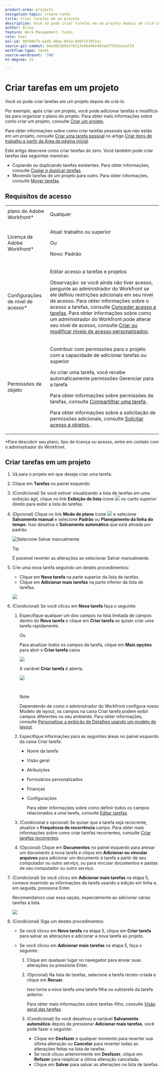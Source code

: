 ```yaml
---
product-area: projects
navigation-topic: create-tasks
title: Criar tarefas em um projeto
description: Você só pode criar tarefas em um projeto depois de criá-lo.
author: Alina
feature: Work Management, Tasks
role: User
exl-id: 96f80e7b-6ad5-40ae-861d-8d97c570f2ac
source-git-commit: 0aed653b9e5f0123e6b4d6e494aaff563ae1a72d
workflow-type: tm+mt
source-wordcount: '786'
ht-degree: 1%

---
```


# Criar tarefas em um projeto

<!-- Audited: 1/2024 -->

Você só pode criar tarefas em um projeto depois de criá-lo.

Por exemplo, após criar um projeto, você pode adicionar tarefas e modificá-las para organizar o plano do projeto. Para obter mais informações sobre como criar um projeto, consulte [Criar um projeto](../../../manage-work/projects/create-projects/create-project.md).

Para obter informações sobre como criar tarefas pessoais que não estão em um projeto, consulte [Criar uma tarefa pessoal](../../../workfront-basics/using-home/using-the-home-area/create-work-items-in-home.md#create-a-personal-task) no artigo [Criar itens de trabalho a partir da Área da página inicial](../../../workfront-basics/using-home/using-the-home-area/create-work-items-in-home.md).

Este artigo descreve como criar tarefas do zero. Você também pode criar tarefas das seguintes maneiras:

* Copiando ou duplicando tarefas existentes. Para obter informações, consulte [Copiar e duplicar tarefas](../../../manage-work/tasks/manage-tasks/copy-and-duplicate-tasks.md).
* Movendo tarefas de um projeto para outro. Para obter informações, consulte [Mover tarefas](../../../manage-work/tasks/manage-tasks/move-tasks.md).

## Requisitos de acesso

<table style="table-layout:auto"> 
 <col> 
 <col> 
 <tbody> 
  <tr> 
   <td role="rowheader">plano do Adobe Workfront*</td> 
   <td> <p>Qualquer</p> </td> 
  </tr> 
  <tr> 
   <td role="rowheader"> <p role="rowheader">Licença da Adobe Workfront*</p> </td> 
   <td><p>Atual: trabalho ou superior</p> 
   Ou
   <p>Novo: Padrão</p> </td> 
  </tr> 
  <tr> 
   <td role="rowheader">Configurações de nível de acesso*</td> 
   <td> <p>Editar acesso a tarefas e projetos</p> <p>Observação: se você ainda não tiver acesso, pergunte ao administrador do Workfront se ele definiu restrições adicionais em seu nível de acesso. Para obter informações sobre o acesso a tarefas, consulte <a href="../../../administration-and-setup/add-users/configure-and-grant-access/grant-access-tasks.md" class="MCXref xref">Conceder acesso a tarefas</a>. Para obter informações sobre como um administrador do Workfront pode alterar seu nível de acesso, consulte <a href="../../../administration-and-setup/add-users/configure-and-grant-access/create-modify-access-levels.md" class="MCXref xref">Criar ou modificar níveis de acesso personalizados</a>. </p> </td> 
  </tr> 
  <tr> 
   <td role="rowheader">Permissões de objeto</td> 
   <td> <p>Contribuir com permissões para o projeto com a capacidade de adicionar tarefas ou superior</p> <p>Ao criar uma tarefa, você recebe automaticamente permissões Gerenciar para a tarefa</p> <p> Para obter informações sobre permissões de tarefas, consulte <a href="../../../workfront-basics/grant-and-request-access-to-objects/share-a-task.md" class="MCXref xref">Compartilhar uma tarefa </a>. </p> <p>Para obter informações sobre a solicitação de permissões adicionais, consulte <a href="../../../workfront-basics/grant-and-request-access-to-objects/request-access.md" class="MCXref xref">Solicitar acesso a objetos </a>.</p> </td> 
  </tr> 
 </tbody> 
</table>


&#42;Para descobrir seu plano, tipo de licença ou acesso, entre em contato com o administrador do Workfront.

## Criar tarefas em um projeto

1. Vá para o projeto em que deseja criar uma tarefa.
1. Clique em **Tarefas** no painel esquerdo.
1. (Condicional) Se você estiver visualizando a lista de tarefas em uma exibição ágil, clique no link **Exibição de lista** ícone ![](assets/list-view-in-agile-view-for-tasks.png) no canto superior direito para exibir a lista de tarefas.
1. (Opcional) Clique no link **Modo de plano** ícone ![](assets/nwe-plan-mode-icon-task-list.png) e selecione **Salvamento manual** e selecione **Padrão** ou **Planejamento da linha do tempo**. Isso desativa o **Salvamento automático** que está ativada por padrão.

   ![Selecione Salvar manualmente](assets/manual-save-option.png)

   >[!TIP]
   >
   >É possível reverter as alterações ao selecionar Salvar manualmente.

1. Crie uma nova tarefa seguindo um destes procedimentos:

   * Clique em **Nova tarefa** na parte superior da lista de tarefas.
   * Clique em **Adicionar mais tarefas** na parte inferior da lista de tarefas.

   ![](assets/qs-new-task-or-add-task-buttons-in-list-highlighted-350x242.png)

1. (Condicional) Se você clicou em **Nova tarefa** faça o seguinte:

   1. Especifique qualquer um dos campos na lista limitada de campos dentro do **Nova tarefa** e clique em **Criar tarefa** se quiser criar uma tarefa rapidamente.

      Ou

      Para atualizar todos os campos da tarefa, clique em **Mais opções** para abrir o **Criar tarefa** caixa.

      ![](assets/nwe-create-task-small-screen-350x272.png)

      A variável **Criar tarefa** é aberta.

      ![](assets/create-task-larger-box-nwe-350x244.png)

       

      >[!NOTE]
      >
      >Dependendo de como o administrador do Workfront configura nosso Modelo de layout, os campos na caixa Criar tarefa podem exibir campos diferentes no seu ambiente. Para obter informações, consulte [Personalizar a exibição de Detalhes usando um modelo de layout](../../../administration-and-setup/customize-workfront/use-layout-templates/customize-details-view-layout-template.md).

   1. Especifique informações para as seguintes áreas no painel esquerdo da caixa Criar tarefa:

      * Nome da tarefa
      * Visão geral
      * Atribuições
      * Formulários personalizados
      * Finanças
      * Configurações

        Para obter informações sobre como definir todos os campos relacionados a uma tarefa, consulte [Editar tarefas](../../../manage-work/tasks/manage-tasks/edit-tasks.md).

   1. (Condicional e opcional) Se quiser que a tarefa seja recorrente, atualize o **Frequência de recorrência** campo. Para obter mais informações sobre como criar tarefas recorrentes, consulte [Criar tarefas recorrentes](../../../manage-work/tasks/create-tasks/create-recurring-tasks.md).
   1. (Opcional) Clique em **Documentos** no painel esquerdo para anexar um documento à nova tarefa e clique em **Adicionar ou vincular arquivos** para adicionar um documento à tarefa a partir de seu computador ou outro serviço, ou para vincular documentos e pastas de seu computador ou outro serviço.

1. (Condicional) Se você clicou em **Adicionar mais tarefas** na etapa 5, comece inserindo as informações da tarefa usando a edição em linha e, em seguida, pressione Enter.

   <!--
   <p data-mc-conditions="QuicksilverOrClassic.Draft mode">(NOTE: ensure this stays accurate)</p>
   -->

   Recomendamos usar essa opção, especialmente ao adicionar várias tarefas à lista.

   ![](assets/ctp4-350x26.png)

1. (Condicional) Siga um destes procedimentos:

   * Se você clicou em **Nova tarefa** na etapa 5, clique em **Criar tarefa** para salvar as alterações e adicionar a nova tarefa ao projeto.

     <!--   
     <p data-mc-conditions="QuicksilverOrClassic.Draft mode">(NOTE: is this step still right?)</p>   
     -->

   * Se você clicou em **Adicionar mais tarefas** na etapa 5, faça o seguinte:

     <!--   
     <p data-mc-conditions="QuicksilverOrClassic.Draft mode">(NOTE: is this step still right?) </p>   
     -->

      1. Clique em qualquer lugar no navegador para enviar suas alterações ou pressione Enter.
      1. (Opcional) Na lista de tarefas, selecione a tarefa recém-criada e clique em **Recuar**.

         Isso torna a nova tarefa uma tarefa filha ou subtarefa da tarefa anterior.

         Para obter mais informações sobre tarefas-filho, consulte [Visão geral das tarefas](../../../manage-work/tasks/task-information/tasks-overview.md).

      1. (Condicional) Se você desativou a variável **Salvamento automático** depois de pressionar **Adicionar mais tarefas**, você pode fazer o seguinte:

         * Clique em **Desfazer** a qualquer momento para reverter sua última alteração ou **Cancelar** para reverter todas as alterações feitas na lista de tarefas.
         * Se você clicou anteriormente em **Desfazer**, clique em **Refazer** para reaplicar a última alteração cancelada.
         * Clique em **Salvar** para salvar as alterações na lista de tarefas.
